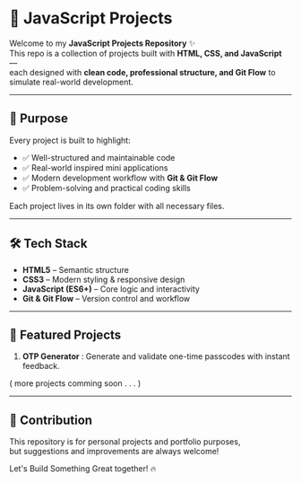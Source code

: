 # 🚀 JavaScript Projects

Welcome to my **JavaScript Projects Repository** ✨  
This repo is a collection of projects built with **HTML, CSS, and JavaScript** —  
each designed with **clean code, professional structure, and Git Flow** to simulate real-world development.  

---

## 🎯 Purpose
Every project is built to highlight:
- ✅ Well-structured and maintainable code  
- ✅ Real-world inspired mini applications  
- ✅ Modern development workflow with **Git & Git Flow**  
- ✅ Problem-solving and practical coding skills

Each project lives in its own folder with all necessary files.

---

## 🛠 Tech Stack

- **HTML5** – Semantic structure  
- **CSS3** – Modern styling & responsive design  
- **JavaScript (ES6+)** – Core logic and interactivity  
- **Git & Git Flow** – Version control and workflow  

---

## 🌟 Featured Projects

1. **OTP Generator** : Generate and validate one-time passcodes with instant feedback.

( more projects comming soon . . . )

---

## 🤝 Contribution

This repository is for personal projects and portfolio purposes,  
but suggestions and improvements are always welcome!


Let's Build Something Great together! 🔥